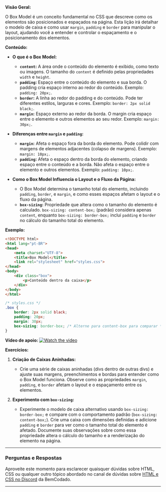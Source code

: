 **Visão Geral:**

O Box Model é um conceito fundamental no CSS que descreve como os elementos são posicionados e espaçados na página. Esta lição irá detalhar o modelo de caixa e como usar `margin`, `padding` e `border` para manipular o layout, ajudando você a entender e controlar o espaçamento e o posicionamento dos elementos.

**Conteúdo:**

- **O que é o Box Model:**
  - **`content`:** A área onde o conteúdo do elemento é exibido, como texto ou imagens. O tamanho do `content` é definido pelas propriedades `width` e `height`.
  - **`padding`:** Espaço entre o conteúdo do elemento e sua borda. O padding cria espaço interno ao redor do conteúdo. Exemplo: `padding: 20px;`.
  - **`border`:** A linha ao redor do padding e do conteúdo. Pode ter diferentes estilos, larguras e cores. Exemplo: `border: 2px solid black;`.
  - **`margin`:** Espaço externo ao redor da borda. O margin cria espaço entre o elemento e outros elementos ao seu redor. Exemplo: `margin: 30px;`.

- **Diferenças entre `margin` e `padding`:**
  - **`margin`:** Afeta o espaço fora da borda do elemento. Pode colidir com margens de elementos adjacentes (colapso de margens). Exemplo: `margin: 10px;`.
  - **`padding`:** Afeta o espaço dentro da borda do elemento, criando espaço entre o conteúdo e a borda. Não afeta o espaço entre o elemento e outros elementos. Exemplo: `padding: 10px;`.

- **Como o Box Model Influencia o Layout e o Fluxo da Página:**
  - O Box Model determina o tamanho total do elemento, incluindo `padding`, `border`, e `margin`, e como esses espaços afetam o layout e o fluxo da página.
  - **`box-sizing`:** Propriedade que altera como o tamanho do elemento é calculado. `box-sizing: content-box;` (padrão) considera apenas `content`, enquanto `box-sizing: border-box;` inclui `padding` e `border` no cálculo do tamanho total do elemento.

**Exemplo:**

```html
<!DOCTYPE html>
<html lang="pt-BR">
<head>
    <meta charset="UTF-8">
    <title>Box Model</title>
    <link rel="stylesheet" href="styles.css">
</head>
<body>
    <div class="box">
        <p>Conteúdo dentro da caixa</p>
    </div>
</body>
</html>
```

```css
/* styles.css */
.box {
    border: 2px solid black;
    padding: 20px;
    margin: 30px;
    box-sizing: border-box; /* Alterne para content-box para comparar */
}
```

**Vídeo de apoio:**
[![Watch the video](https://i.ytimg.com/vi/YNqrNqpq6-E/hq720.jpg?sqp=-oaymwEcCNAFEJQDSFXyq4qpAw4IARUAAIhCGAFwAcABBg==&rs=AOn4CLBfsscwU-P-YBCHvWMRCE-AHtDHCA)](https://www.youtube.com/watch?v=YNqrNqpq6-E)

**Exercícios:**
1. **Criação de Caixas Aninhadas:**
   - Crie uma série de caixas aninhadas (divs dentro de outras divs) e ajuste suas margens, preenchimentos e bordas para entender como o Box Model funciona. Observe como as propriedades `margin`, `padding`, e `border` afetam o layout e o espaçamento entre os elementos.

2. **Experimento com `box-sizing`:**
   - Experimente o modelo de caixa alternativo usando `box-sizing: border-box;` e compare com o comportamento padrão (`box-sizing: content-box;`). Crie uma caixa com dimensões definidas e adicione `padding` e `border` para ver como o tamanho total do elemento é afetado. Documente suas observações sobre como essa propriedade altera o cálculo do tamanho e a renderização do elemento na página.
  
---

### Perguntas e Respostas

Aproveite este momento para esclarecer quaisquer dúvidas sobre HTML, CSS ou qualquer outro tópico abordado no canal de dúvidas sobre [HTML e CSS no Discord](https://discord.com/channels/1224468395462754345/1224469321921859694) da BemCodado.

---
